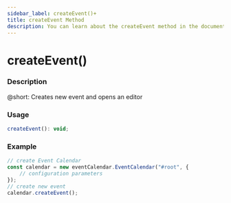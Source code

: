 ```yaml
---
sidebar_label: createEvent()+
title: createEvent Method
description: You can learn about the createEvent method in the documentation of the DHTMLX JavaScript Event Calendar library. Browse developer guides and API reference, try out code examples and live demos, and download a free 30-day evaluation version of DHTMLX Event Calendar.
---
```


# createEvent()

### Description

@short: Creates new event and opens an editor

### Usage

~~~jsx {}
createEvent(): void;
~~~

### Example

~~~jsx {6}
// create Event Calendar
const calendar = new eventCalendar.EventCalendar("#root", {
	// configuration parameters
});
// create new event
calendar.createEvent();
~~~
